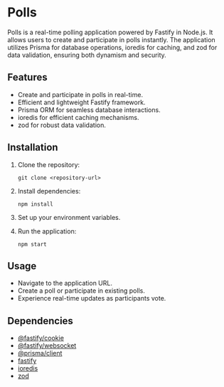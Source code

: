# Polls

Polls is a real-time polling application powered by Fastify in Node.js. It allows users to create and participate in polls instantly. The application utilizes Prisma for database operations, ioredis for caching, and zod for data validation, ensuring both dynamism and security.

## Features

- Create and participate in polls in real-time.
- Efficient and lightweight Fastify framework.
- Prisma ORM for seamless database interactions.
- ioredis for efficient caching mechanisms.
- zod for robust data validation.

## Installation

1. Clone the repository:

   ```
   git clone <repository-url>
   ```

2. Install dependencies:

   ```
   npm install
   ```

3. Set up your environment variables.

4. Run the application:

   ```
   npm start
   ```

## Usage

- Navigate to the application URL.
- Create a poll or participate in existing polls.
- Experience real-time updates as participants vote.

## Dependencies

- [@fastify/cookie](https://www.npmjs.com/package/@fastify/cookie)
- [@fastify/websocket](https://www.npmjs.com/package/@fastify/websocket)
- [@prisma/client](https://www.npmjs.com/package/@prisma/client)
- [fastify](https://www.npmjs.com/package/fastify)
- [ioredis](https://www.npmjs.com/package/ioredis)
- [zod](https://www.npmjs.com/package/zod)
